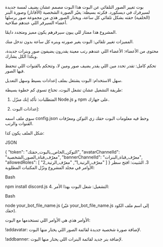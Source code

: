بوت تغيير الصور التلقائي
عن البوت
هذا البوت مصمم عشان يضيف لمسة جديدة لسيرفرك في ديسكورد. فكرته بسيطة: يغيّر الصورة الشخصية (الأفاتار) وصورة البنر (الخلفية) حقته بشكل تلقائي كل ساعة، ويختار الصور هذي من مجموعة صور يرسلها أعضاء السيرفر اللي عندهم صلاحية.

المشروع هذا ممتاز للي يبون سيرفرهم يكون مميز ومتجدد دايمًا.

المميزات
تغيير تلقائي: البوت يغير صورته وبنره كل ساعة بدون تدخل منك.

محتوى من الأعضاء: الأعضاء اللي عندهم رتب معينة يقدرون يضيفون صور وبنرات جديدة، وبكذا الكل يشارك.

تحكم كامل: تقدر تحدد مين اللي يقدر يضيف صور ومين لا، وتتحكم بالقنوات اللي تنحفظ فيها الصور.

سهل الاستخدام: البوت يشتغل بملف إعدادات بسيط وسهل التعديل.

طريقة التشغيل
عشان تشغل البوت، تحتاج تسوي كم خطوة بسيطة:

1. المتطلبات:
تأكد إنك منزّل Node.js و npm على جهازك.

2. إعدادات البوت:

سوي ملف اسمه config.json وحط فيه معلومات البوت حقك زي التوكن ومعرّفات القنوات والرتب.

شكل الملف يكون كذا:

JSON

{
  "token": "التوكن_الخاص_بالبوت_حقتك",
  "avatarChannelId": "معرّف_قناة_الصور_الشخصية",
  "bannerChannelId": "معرّف_قناة_البنرات",
  "allowedRoles": [
    "معرّف_الرتبة_1",
    "معرّف_الرتبة_2"
  ]
}
3. التثبيت:
افتح سطر الأوامر في مجلد المشروع ونزّل المكتبات المطلوبة:

Bash

npm install discord.js
4. التشغيل:
شغل البوت بهذا الأمر:

Bash

node your_bot_file_name.js
(غيّر your_bot_file_name.js إلى اسم ملف الكود حقك).

الأوامر
هذي هي الأوامر اللي تستخدمها مع البوت:

!addavatar: لإضافة صورة شخصية جديدة لقائمة الصور اللي يختار منها البوت.

!addbanner: لإضافة بنر جديد لقائمة البنرات اللي يختار منها البوت.